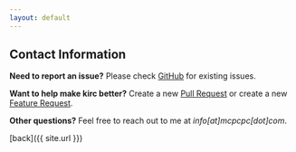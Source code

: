 ```yaml
---
layout: default
---
```


## Contact Information

**Need to report an issue?** Please check  [GitHub](https://github.com/mcpcpc/kirc/issues) for existing issues. 

**Want to help make kirc better?** Create a new [Pull Request](https://github.com/mcpcpc/kirc/pulls) or create a new [Feature Request](https://github.com/mcpcpc/kirc/issues/new?assignees=&labels=&template=feature_request.md&title=).

**Other questions?** Feel free to reach out to me at *info[at]mcpcpc[dot]com*.

[back]({{ site.url }})
